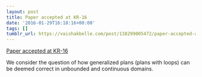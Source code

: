 ```yaml
---
layout: post
title: Paper accepted at KR-16
date: '2016-01-29T16:18:16+00:00'
tags: []
tumblr_url: https://vaishakbelle.com/post/138299005472/paper-accepted-at-kr-16
---
```

[Paper accepted at KR-16](http://kr2016.cs.uct.ac.za)  

We consider the question of how generalized plans (plans with loops) can be deemed correct in unbounded and continuous domains.

